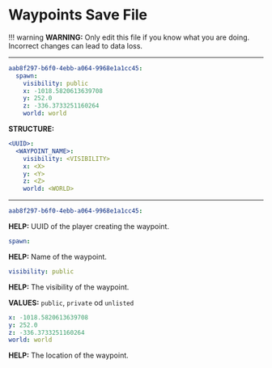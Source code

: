 # Waypoints Save File

!!! warning
    **WARNING:** Only edit this file if you know what you are doing. Incorrect changes can lead to data loss.

---

```yaml
aab8f297-b6f0-4ebb-a064-9968e1a1cc45:
  spawn:
    visibility: public
    x: -1018.5820613639708
    y: 252.0
    z: -336.3733251160264
    world: world
```

**STRUCTURE:**

```yaml
<UUID>:
  <WAYPOINT_NAME>:
    visibility: <VISIBILITY>
    x: <X>
    y: <Y>
    z: <Z>
    world: <WORLD>
```

---

```yaml
aab8f297-b6f0-4ebb-a064-9968e1a1cc45:
```

**HELP:** UUID of the player creating the waypoint.

```yaml
spawn:
```

**HELP:** Name of the waypoint.

```yaml
visibility: public
```

**HELP:** The visibility of the waypoint.

**VALUES:** `public`, `private` od `unlisted`

```yaml
x: -1018.5820613639708
y: 252.0
z: -336.3733251160264
world: world
```

**HELP:** The location of the waypoint.
